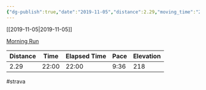 ```yaml
---
{"dg-publish":true,"date":"2019-11-05","distance":2.29,"moving_time":"22:00","elapsed_time":"22:00","pace":"9:36","total_elevation_gain":218,"url":"https://www.strava.com/activities/2844194973","permalink":"/01-personal/strava/2019-11-05-morning-run/","dgPassFrontmatter":true}
---
```



[[2019-11-05\|2019-11-05]]

[Morning Run](https://www.strava.com/activities/2844194973)

| Distance | Time  | Elapsed Time | Pace | Elevation |
| -------- | ----- | ------------ | ---- | --------- |
| 2.29     | 22:00 | 22:00        | 9:36 | 218       |




#strava
